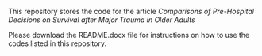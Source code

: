 This repository stores the code for the article *Comparisons of Pre-Hospital Decisions on Survival after Major Trauma in Older Adults*

Please download the README.docx file for instructions on how to use the codes listed in this repository.
